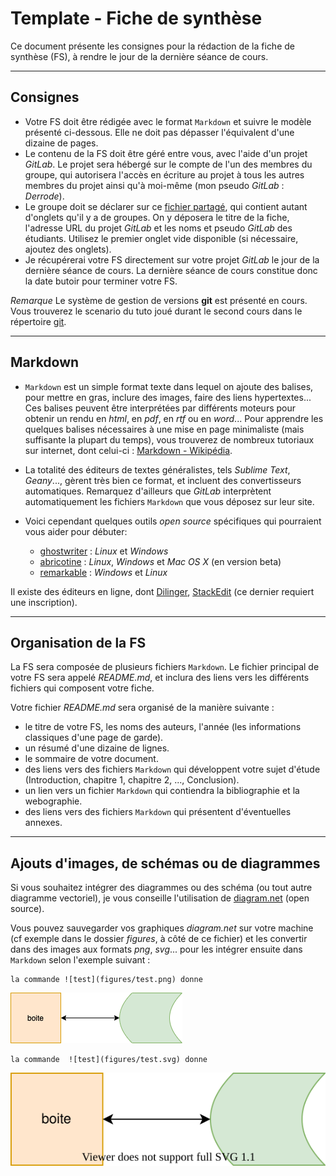 # Template - Fiche de synthèse

Ce document présente les consignes pour la rédaction de la fiche de synthèse (FS), à rendre le jour de la dernière séance de cours.

---
## Consignes

 - Votre FS doit être rédigée avec le format `Markdown` et suivre le modèle présenté ci-dessous. Elle ne doit pas dépasser l'équivalent d'une dizaine de pages.  
 - Le contenu de la FS doit être géré entre vous, avec l'aide d'un projet _GitLab_. Le projet sera hébergé sur le compte de l'un des membres du groupe, qui autorisera l'accès en écriture au projet à tous les autres membres du projet ainsi qu'à moi-même (mon pseudo _GitLab_ : _Derrode_).
 - Le groupe doit se déclarer sur ce [fichier partagé](https://partage.liris.cnrs.fr/index.php/s/4Q3JB8Xk3RtfcR3), qui contient autant d'onglets qu'il y a de groupes. On y déposera le titre de la fiche, l'adresse URL du projet _GitLab_ et les noms et pseudo _GitLab_ des étudiants. Utilisez le premier onglet vide disponible (si nécessaire, ajoutez des onglets).
 - Je récupérerai votre FS directement sur votre projet _GitLab_ le jour de la dernière séance de cours. La dernière séance de cours constitue donc la date butoir pour terminer votre FS.

*Remarque* Le système de gestion de versions **git** est présenté en cours. Vous trouverez le scenario du tuto joué durant le second cours dans le répertoire [git](./tuto-git-gitlab).

---
## Markdown

 - `Markdown` est un simple format texte dans lequel on ajoute des balises, pour mettre en gras, inclure des images, faire des liens hypertextes... Ces balises peuvent être interprétées par différents moteurs pour obtenir un rendu en _html_, en _pdf_, en _rtf_ ou en _word_... Pour apprendre les quelques balises nécessaires à une mise en page minimaliste (mais suffisante la plupart du temps), vous trouverez de nombreux tutoriaux sur internet, dont celui-ci : [Markdown - Wikipédia](https://fr.wikipedia.org/wiki/Markdown).

 - La totalité des éditeurs de textes généralistes, tels _Sublime Text_, _Geany_..., gèrent très bien ce format, et incluent des convertisseurs automatiques. Remarquez d'ailleurs que _GitLab_ interprètent automatiquement les fichiers `Markdown` que vous déposez sur leur site.

 - Voici cependant quelques outils _open source_ spécifiques qui pourraient vous aider pour débuter:    
    - [ghostwriter](https://wereturtle.github.io/ghostwriter/) : _Linux_ et _Windows_
    - [abricotine](http://abricotine.brrd.fr) : _Linux_, _Windows_ et _Mac OS X_ (en version beta)
    - [remarkable](https://remarkableapp.github.io) : _Windows_ et _Linux_

Il existe des éditeurs en ligne, dont [Dilinger](https://dillinger.io), [StackEdit](https://stackedit.io/app#) (ce dernier requiert une inscription).


---
## Organisation de la FS

La FS sera composée de plusieurs fichiers `Markdown`. Le fichier principal de votre FS sera appelé _README.md_, et inclura des liens vers les différents fichiers qui composent votre fiche. 

Votre fichier _README.md_ sera organisé de la manière suivante :

 - le titre de votre FS, les noms des auteurs, l'année (les informations classiques d'une page de garde).    
 - un résumé d'une dizaine de lignes.    
 - le sommaire de votre document.     
 - des liens vers des fichiers `Markdown` qui développent votre sujet d'étude (Introduction, chapitre 1, chapitre 2, ..., Conclusion).    
 - un lien vers un fichier `Markdown` qui contiendra la bibliographie et la webographie.    
 - des liens vers des fichiers `Markdown` qui présentent d'éventuelles annexes.


---
## Ajouts d'images, de schémas ou de diagrammes

Si vous souhaitez intégrer des diagrammes ou des schéma (ou tout autre diagramme vectoriel), je vous conseille l'utilisation de [diagram.net](https://app.diagrams.net) (open source). 

Vous pouvez sauvegarder vos graphiques _diagram.net_ sur votre machine (cf exemple dans le dossier _figures_, à côté de ce fichier) et les convertir dans des images aux formats _png_, _svg_... pour les intégrer ensuite dans `Markdown` selon l'exemple suivant :

    la commande ![test](figures/test.png) donne
![test](figures/test.png)


    la commande  ![test](figures/test.svg) donne
![test](figures/test.svg)